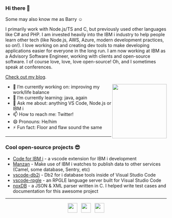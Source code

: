 ### Hi there 👋

Some may also know me as Barry ☺

I primarily work with Node.js/TS and C, but previously used other languages like C# and PHP. I am invested heavily into the IBM i industry to help people learn other tech (like Node.js, AWS, Azure, modern development practices, so on!). I love working on and creating dev tools to make developing applications easier for everyone in the long run. I am now working at IBM as a Advisory Software Engineer, working with clients and open-source software. I of course love, love, love open-source! Oh, and I sometimes speak at conferences.

[Check out my blog](https://github.com/worksofliam/blog/issues).

<p>
  <img width="170" align='right' src="https://user-images.githubusercontent.com/3708366/224093124-76d3d828-1063-4809-8a21-3d0db47142bf.jpeg">
</p>

- 🔭 I’m currently working on: improving my work/life balance
- 🌱 I’m currently learning: java, again
- 💬 Ask me about: anything VS Code, Node.js or IBM i
- 📫 How to reach me: Twitter!
- 😄 Pronouns: He/him
- ⚡ Fun fact: Floor and flaw sound the same

---

### Cool open-source projects 😎

* [Code for IBM i](https://github.com/halcyon-tech/code-for-ibmi) - a vscode extension for IBM i development
* [Manzan](https://github.com/ThePrez/Manzan) - Make use of IBM i watches to publish data to other services (Camel, some database, Sentry, etc)
* [vscode-db2i](https://github.com/halcyon-tech/vscode-db2i) - Db2 for i database tools inside of Visual Studio Code
* [vscode-rpgle](https://github.com/halcyon-tech/vscode-rpgle) - an RPGLE language server built for Visual Studio Code
* [noxDB](https://github.com/sitemule/noxDB) - a JSON & XML parser written in C. I helped write test cases and documentation for this awesome project

---

<p align='center'>
<a href="https://twitter.com/notesofbarry"><img height="30" src="https://raw.githubusercontent.com/worksofliam/worksofliam/master/icon/twitter.png?raw=true"></a>&nbsp;&nbsp;
<a href="https://instagram.com/picsofbarry"><img height="30" src="https://raw.githubusercontent.com/worksofliam/worksofliam/master/icon/instagram.jpg?raw=true"></a>&nbsp;&nbsp;
<a href="https://www.linkedin.com/in/worksofbarry/"><img height="30" src="https://raw.githubusercontent.com/worksofliam/worksofliam/master/icon/linkedin.png?raw=true"></a>
</p>
